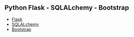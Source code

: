 ## Python Flask - SQLALchemy - Bootstrap

- [Flask](https://flask.palletsprojects.com/)
- [SQLALchemy](https://flask-sqlalchemy.palletsprojects.com/)
- [Bootstrap](https://getbootstrap.com/)

<!-- ```bash
$ composer install
$ npm install
$ cp .env.example .env 
$ php artisan key:generate
# Configur your mysql connection
$ php artisan migrate
$ npm run dev
$ php artisan serve
```
http://127.0.0.1:8000/# -->
